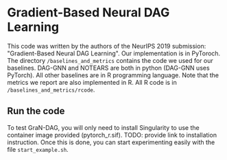 # Gradient-Based Neural DAG Learning

This code was written by the authors of the NeurIPS 2019 submission: "Gradient-Based Neural DAG Learning". Our implementation is in PyToroch. The directory `/baselines_and_metrics` contains the code we used for our baselines. DAG-GNN and NOTEARS are both in python (DAG-GNN uses PyTorch). All other baselines are in R programming language. Note that the metrics we report are also implemented in R. All R code is in `/baselines_and_metrics/rcode`.

## Run the code
To test GraN-DAG, you will only need to install Singularity to use the container image provided (pytorch_r.sif). TODO: provide link to installation instruction. Once this is done, you can start experimenting easily with the file `start_example.sh`.
